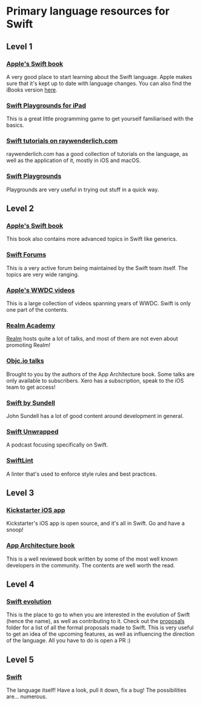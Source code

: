# Primary language resources for Swift

## Level 1
### [Apple's Swift book](https://docs.swift.org/swift-book/GuidedTour/GuidedTour.html#//apple_ref/doc/uid/TP40014097-CH2-ID1)
A very good place to start learning about the Swift language. Apple makes sure that it's kept up to date with language changes. You can also find the iBooks version [here](https://itunes.apple.com/au/book/the-swift-programming-language-swift-4-2/id881256329?mt=11).

### [Swift Playgrounds for iPad](https://developer.apple.com/swift-playgrounds/)
This is a great little programming game to get yourself familiarised with the basics.

### [Swift tutorials on raywenderlich.com](https://www.raywenderlich.com/6338-swift-tutorial-part-1-expressions-variables-and-constants)
raywenderlich.com has a good collection of tutorials on the language, as well as the application of it, mostly in iOS and macOS.

### [Swift Playgrounds](https://github.com/uraimo/Awesome-Swift-Playgrounds)
Playgrounds are very useful in trying out stuff in a quick way.

## Level 2
### [Apple's Swift book](https://docs.swift.org/swift-book/GuidedTour/GuidedTour.html#//apple_ref/doc/uid/TP40014097-CH2-ID1)
This book also contains more advanced topics in Swift like generics.

### [Swift Forums](https://forums.swift.org/)
This is a very active forum being maintained by the Swift team itself. The topics are very wide ranging.

### [Apple's WWDC videos](https://developer.apple.com/videos/all-videos/)
This is a large collection of videos spanning years of WWDC. Swift is only one part of the contents.

### [Realm Academy](https://academy.realm.io/section/apple/)
[Realm](realm.io) hosts quite a lot of talks, and most of them are not even about promoting Realm!

### [Objc.io talks](https://talk.objc.io/)
Brought to you by the authors of the App Architecture book. Some talks are only available to subscribers. Xero has a subscription, speak to the iOS team to get access!

### [Swift by Sundell](https://www.swiftbysundell.com/)
John Sundell has a lot of good content around development in general.

### [Swift Unwrapped](https://spec.fm/podcasts/swift-unwrapped)
A podcast focusing specifically on Swift.

### [SwiftLint](https://github.com/realm/SwiftLint)
A linter that's used to enforce style rules and best practices.

## Level 3
### [Kickstarter iOS app](https://github.com/kickstarter/ios-oss)
Kickstarter's iOS app is open source, and it's all in Swift. Go and have a snoop!

### [App Architecture book](https://www.objc.io/books/app-architecture/)
This is a well reviewed book written by some of the most well known developers in the community. The contents are well worth the read.

## Level 4
### [Swift evolution](https://github.com/apple/swift-evolution)
This is the place to go to when you are interested in the evolution of Swift (hence the name), as well as contributing to it. Check out the [proposals](https://github.com/apple/swift-evolution/tree/master/proposals) folder for a list of all the formal proposals made to Swift. This is very useful to get an idea of the upcoming features, as well as influencing the direction of the language. All you have to do is open a PR :)

## Level 5
### [Swift](https://github.com/apple/swift)
The language itself! Have a look, pull it down, fix a bug! The possibilities are... numerous.
